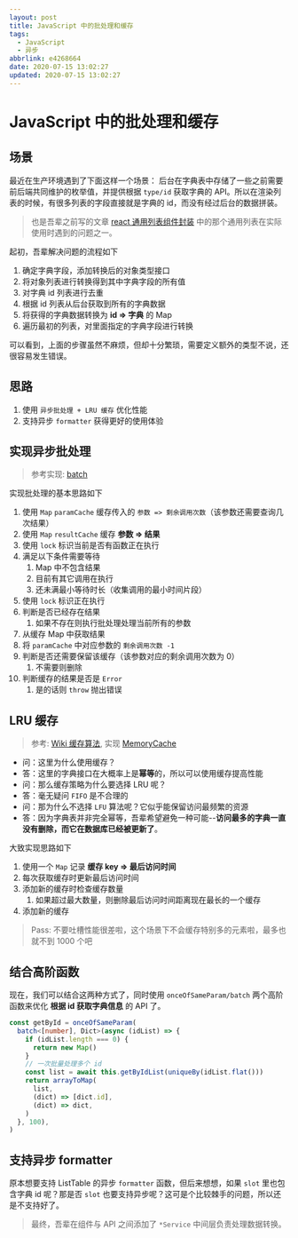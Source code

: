 ```yaml
---
layout: post
title: JavaScript 中的批处理和缓存
tags:
  - JavaScript
  - 异步
abbrlink: e4268664
date: 2020-07-15 13:02:27
updated: 2020-07-15 13:02:27
---
```


# JavaScript 中的批处理和缓存

## 场景

最近在生产环境遇到了下面这样一个场景：
后台在字典表中存储了一些之前需要前后端共同维护的枚举值，并提供根据 `type/id` 获取字典的 API。所以在渲染列表的时候，有很多列表的字段直接就是字典的 id，而没有经过后台的数据拼装。

> 也是吾辈之前写的文章 [react 通用列表组件封装](https://blog.rxliuli.com/p/4e033209/) 中的那个通用列表在实际使用时遇到的问题之一。

起初，吾辈解决问题的流程如下

1. 确定字典字段，添加转换后的对象类型接口
2. 将对象列表进行转换得到其中字典字段的所有值
3. 对字典 id 列表进行去重
4. 根据 id 列表从后台获取到所有的字典数据
5. 将获得的字典数据转换为 **id => 字典** 的 Map
6. 遍历最初的列表，对里面指定的字典字段进行转换

可以看到，上面的步骤虽然不麻烦，但却十分繁琐，需要定义额外的类型不说，还很容易发生错误。

## 思路

1. 使用 `异步批处理 + LRU 缓存` 优化性能
2. 支持异步 `formatter` 获得更好的使用体验

## 实现异步批处理

> 参考实现: [batch](https://github.com/rxliuli/rx-util/blob/dev/src/module/function/batch.ts)

实现批处理的基本思路如下

1. 使用 `Map` `paramCache` 缓存传入的 `参数 => 剩余调用次数`（该参数还需要查询几次结果）
2. 使用 `Map` `resultCache` 缓存 **参数 => 结果**
3. 使用 `lock` 标识当前是否有函数正在执行
4. 满足以下条件需要等待
   1. Map 中不包含结果
   2. 目前有其它调用在执行
   3. 还未满最小等待时长（收集调用的最小时间片段）
5. 使用 `lock` 标识正在执行
6. 判断是否已经存在结果
   1. 如果不存在则执行批处理处理当前所有的参数
7. 从缓存 Map 中获取结果
8. 将 `paramCache` 中对应参数的 `剩余调用次数 -1`
9. 判断是否还需要保留该缓存（该参数对应的剩余调用次数为 0）
   1. 不需要则删除
10. 判断缓存的结果是否是 `Error`
    1. 是的话则 `throw` 抛出错误

## LRU 缓存

> 参考: [Wiki 缓存算法](https://en.wikipedia.org/wiki/Cache_replacement_policies), 实现 [MemoryCache](https://github.com/rxliuli/rx-util/blob/dev/src/module/cache/MemoryCache.ts)

- 问：这里为什么使用缓存？
- 答：这里的字典接口在大概率上是**幂等**的，所以可以使用缓存提高性能
- 问：那么缓存策略为什么要选择 LRU 呢？
- 答：毫无疑问 `FIFO` 是不合理的
- 问：那为什么不选择 `LFU` 算法呢？它似乎能保留访问最频繁的资源
- 答：因为字典表并非完全幂等，吾辈希望避免一种可能--**访问最多的字典一直没有删除，而它在数据库已经被更新了**。

大致实现思路如下

1. 使用一个 `Map` 记录 **缓存 key => 最后访问时间**
2. 每次获取缓存时更新最后访问时间
3. 添加新的缓存时检查缓存数量
   1. 如果超过最大数量，则删除最后访问时间距离现在最长的一个缓存
4. 添加新的缓存

> Pass: 不要吐槽性能很差啦，这个场景下不会缓存特别多的元素啦，最多也就不到 1000 个吧

## 结合高阶函数

现在，我们可以结合这两种方式了，同时使用 `onceOfSameParam/batch` 两个高阶函数来优化 **根据 id 获取字典信息** 的 API 了。

```ts
const getById = onceOfSameParam(
  batch<[number], Dict>(async (idList) => {
    if (idList.length === 0) {
      return new Map()
    }
    // 一次批量处理多个 id
    const list = await this.getByIdList(uniqueBy(idList.flat()))
    return arrayToMap(
      list,
      (dict) => [dict.id],
      (dict) => dict,
    )
  }, 100),
)
```

## 支持异步 formatter

原本想要支持 ListTable 的异步 `formatter` 函数，但后来想想，如果 `slot` 里也包含字典 id 呢？那是否 `slot` 也要支持异步呢？这可是个比较棘手的问题，所以还是不支持好了。

> 最终，吾辈在组件与 API 之间添加了 `*Service` 中间层负责处理数据转换。
